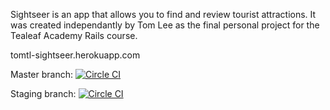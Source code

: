 Sightseer is an app that allows you to find and review tourist attractions.
It was created independantly by Tom Lee as the final personal project for the
Tealeaf Academy Rails course.

tomtl-sightseer.herokuapp.com

Master branch: [![Circle CI](https://circleci.com/gh/tomtl/sightseer/tree/master.svg?style=svg)](https://circleci.com/gh/tomtl/sightseer/tree/master)

Staging branch: [![Circle CI](https://circleci.com/gh/tomtl/sightseer/tree/staging.svg?style=svg)](https://circleci.com/gh/tomtl/sightseer/tree/staging)